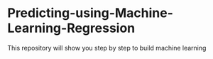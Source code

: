 # Predicting-using-Machine-Learning-Regression
This repository will show you step by step to build machine learning
